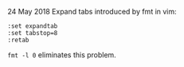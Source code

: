 24 May 2018
Expand tabs introduced by fmt in vim:
```
:set expandtab
:set tabstop=8
:retab
```
`fmt -l 0` eliminates this problem.

